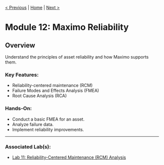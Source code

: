 [< Previous](./11-advanced-mobile.md) | [Home](../README.md) | [Next >](./13-civil-infrastructure.md)

# Module 12: Maximo Reliability

## Overview
Understand the principles of asset reliability and how Maximo supports them.

### Key Features:
- Reliability-centered maintenance (RCM)
- Failure Modes and Effects Analysis (FMEA)
- Root Cause Analysis (RCA)

### Hands-On:
- Conduct a basic FMEA for an asset.
- Analyze failure data.
- Implement reliability improvements.

---

### Associated Lab(s):
- [Lab 11: Reliability-Centered Maintenance (RCM) Analysis](../labs/lab11-reliability.md)